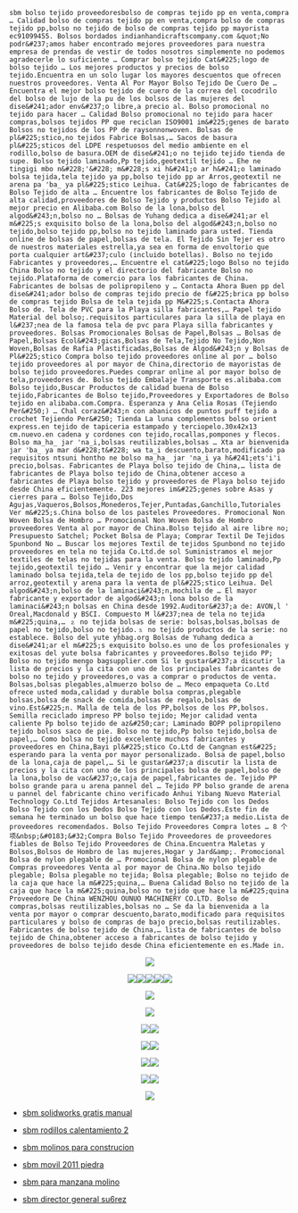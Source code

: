 
```
sbm bolso tejido proveedoresbolso de compras tejido pp en venta,compra … Calidad bolso de compras tejido pp en venta,compra bolso de compras tejido pp,bolso no tejido de bolso de compras tejido pp mayorista ec91099455. Bolsos bordados indianhandicraftscompany.com &quot;No podr&#237;amos haber encontrado mejores proveedores para nuestra empresa de prendas de vestir de todos nosotros simplemente no podemos agradecerle lo suficiente … Comprar bolso tejido Cat&#225;logo de bolso tejido … Los mejores productos y precios de bolso tejido.Encuentra en un solo lugar los mayores descuentos que ofrecen nuestros proveedores. Venta Al Por Mayor Bolso Tejido De Cuero De … Encuentra el mejor bolso tejido de cuero de la correa del cocodrilo del bolso de lujo de la pu de los bolsos de las mujeres del dise&#241;ador env&#237;o libre,a precio al. Bolso promocional no tejido para hacer … Calidad Bolso promocional no tejido para hacer compras,bolsos tejidos PP que reciclan ISO9001 im&#225;genes de barato Bolsos no tejidos de los PP de raysonnonwoven. Bolsas de pl&#225;stico,no tejidos Fabrice Bolsas,… Sacos de basura pl&#225;sticos del LDPE respetuosos del medio ambiente en el rodillo,bolso de basura.OEM de dise&#241;o no tejido tejido tienda de supe. Bolso tejido laminado,Pp tejido,geotextil tejido … Ehe ne tingigi mbo n&#228;'&#228; m&#228;s xi h&#241;o ar h&#241;o laminado bolsa tejida,tela tejido ya pp,bolso tejido pp ar Arros,geotextil ne arena pa 'ba̲ ya pl&#225;stico Leihua. Cat&#225;logo de fabricantes de Bolso Tejido de alta … Encuentre los fabricantes de Bolso Tejido de alta calidad,proveedores de Bolso Tejido y productos Bolso Tejido al mejor precio en Alibaba.com Bolso de la lona,bolso del algod&#243;n,bolso no … Bolsas de Yuhang dedica a dise&#241;ar el m&#225;s exquisito bolso de la lona,bolso del algod&#243;n,bolso no tejido,bolso tejido pp,bolso no tejido laminado para usted. Tienda online de bolsas de papel,bolsas de tela. El Tejido Sin Tejer es otro de nuestros materiales estrella,ya sea en forma de envoltorio que porta cualquier art&#237;culo (incluido botellas). Bolso no tejido Fabricantes y proveedores,… Encuentre el cat&#225;logo Bolso no tejido China Bolso no tejido y el directorio del fabricante Bolso no tejido.Plataforma de comercio para los fabricantes de China. Fabricantes de bolsas de polipropileno y … Contacta Ahora Buen pp del dise&#241;ador bolso de compras tejido precio de f&#225;brica pp bolso de compras tejido Bolsa de tela tejida pp M&#225;s.Contacta Ahora Bolso de. Tela de PVC para la Playa silla fabricantes,… Papel tejido Material del bolso;.requisitos particulares para la silla de playa en l&#237;nea de la famosa tela de pvc para Playa silla fabricantes y proveedores. Bolsas Promocionales Bolsas de Papel,Bolsas … Bolsas de Papel,Bolsas Ecol&#243;gicas,Bolsas de Tela,Tejido No Tejido,Non Woven,Bolsas de Rafia Plastificadas,Bolsas de Algod&#243;n y Bolsas de Pl&#225;stico Compra bolso tejido proveedores online al por … bolso tejido proveedores al por mayor de China,directorio de mayoristas de bolso tejido proveedores.Puedes comprar online al por mayor bolso de tela,proveedores de. Bolso tejido Embalaje Transporte es.alibaba.com Bolso tejido,Buscar Productos de calidad buena de Bolso tejido,Fabricantes de Bolso tejido,Proveedores y Exportadores de Bolso tejido en alibaba.com.Compra. Esperanza y Ana Celia Rosas (Tejiendo Per&#250;) … Chal coraz&#243;n con abanicos de puntos puff tejido a crochet Tejiendo Per&#250; Tienda La luna complementos bolso orient express.en tejido de tapiceria estampado y terciopelo.30x42x13 cm.nuevo.en cadena y cordones con tejido,rocallas,pompones y flecos. Bolso ma̲ha̲ jar 'na̲i,bolsas reutilizables,bolsas … Xta ar bienvenida jar 'ba̲ ya mar d&#228;t&#228; wa ta̲i descuento,barato,modificado pa requisitos ntsuni hontho ne bolso ma̲ha̲ jar 'na̲i ya h&#241;ets'i'i precio,bolsas. Fabricantes de Playa bolso tejido de China,… lista de fabricantes de Playa bolso tejido de China,obtener acceso a fabricantes de Playa bolso tejido y proveedores de Playa bolso tejido desde China eficientemente. 223 mejores im&#225;genes sobre Asas y cierres para … Bolso Tejido,Dos Agujas,Vaqueros,Bolsos,Monederos,Tejer,Puntadas,Ganchillo,Tutoriales Ver m&#225;s.China bolso de los pasteles Proveedores. Promocional Non Woven Bolsa de Hombro … Promocional Non Woven Bolsa de Hombro proveedores Venta al por mayor de China.Bolso tejido al aire libre no; Presupuesto Satchel; Pocket Bolsa de Playa; Comprar Textil De Tejidos Spunbond No … Buscar los mejores Textil de tejidos Spunbond no tejido proveedores en tela no tejida Co.Ltd.de sol Suministramos el mejor textiles de telas no tejidas para la venta. Bolso tejido laminado,Pp tejido,geotextil tejido … Venir y encontrar que la mejor calidad laminado bolsa tejida,tela de tejido de los pp,bolso tejido pp del arroz,geotextil y arena para la venta de pl&#225;stico Leihua. Del algod&#243;n,bolso de la laminaci&#243;n,mochila de … El mayor fabricante y exportador de algod&#243;n lona bolso de la laminaci&#243;n bolsas en China desde 1992.Auditor&#237;a de: AVON,l ' Oreal,Macdonald y BSCI. Compuesto M l&#237;nea de tela no tejida m&#225;quina,… ⒉ no tejida bolsas de serie: bolsas,bolsas,bolsas de papel no tejido,bolso no tejido.⒊ no tejido productos de la serie: no establece. Bolso del yute yhbag.org Bolsas de Yuhang dedica a dise&#241;ar el m&#225;s exquisito bolso.es uno de los profesionales y exitosas del yute bolsa fabricantes y proveedores.Bolso tejido PP; Bolso no tejido mengo bagsupplier.com Si le gustar&#237;a discutir la lista de precios y la cita con uno de los principales fabricantes de bolso no tejido y proveedores,o vas a comprar o productos de venta. Bolsas,bolsas plegables,almuerzo bolso de … Meco empaqueta Co.Ltd ofrece usted moda,calidad y durable bolsa compras,plegable bolsas,bolsa de snack de comida,bolsas de regalo,bolsas de vino.Est&#225;n. Malla de tela de los PP,bolsos de los PP,bolsos. Semilla reciclado impreso PP bolso tejido; Mejor calidad venta caliente Pp bolso tejido de az&#250;car; Laminado BOPP polipropileno tejido bolsos saco de pie. Bolso no tejido,Pp bolso tejido,bolsa de papel,… Como bolsa no tejido excelente muchos fabricantes y proveedores en China,Bayi pl&#225;stico Co.Ltd de Cangnan est&#225; esperando para la venta por mayor personalizado. Bolsa de papel,bolso de la lona,caja de papel,… Si le gustar&#237;a discutir la lista de precios y la cita con uno de los principales bolsa de papel,bolso de la lona,bolso de vac&#237;o,caja de papel,fabricantes de. Tejido PP bolso grande para u arena pannel del … Tejido PP bolso grande de arena u pannel del fabricante chino verificado Anhui Yibang Nuevo Material Technology Co.Ltd Tejidos Artesanales: Bolso Tejido con los Dedos Bolso Tejido con los Dedos Bolso Tejido con los Dedos.Este fin de semana he terminado un bolso que hace tiempo ten&#237;a medio.Lista de proveedores recomendados. Bolso Tejido Proveedores Compra lotes … 8 个项&nbsp;&#0183;&#32;Compra Bolso Tejido Proveedores de proveedores fiables de Bolso Tejido Proveedores de China.Encuentra Maletas y Bolsos,Bolsos de Hombro de las mujeres,Hogar y Jard&amp;. Promocional Bolsa de nylon plegable de … Promocional Bolsa de nylon plegable de Compras proveedores Venta al por mayor de China.No bolso tejido plegable; Bolsa plegable no tejida; Bolsa plegable; Bolso no tejido de la caja que hace la m&#225;quina,… Buena Calidad Bolso no tejido de la caja que hace la m&#225;quina,bolso no tejido que hace la m&#225;quina Proveedore De China WENZHOU OUNUO MACHINERY CO.LTD. Bolso de compras,bolsas reutilizables,bolsas no … Se da la bienvenida a la venta por mayor o comprar descuento,barato,modificado para requisitos particulares y bolso de compras de bajo precio,bolsas reutilizables. Fabricantes de bolso tejido de China,… lista de fabricantes de bolso tejido de China,obtener acceso a fabricantes de bolso tejido y proveedores de bolso tejido desde China eficientemente en es.Made in. 
```

<div align="center">

<a href="https://es-crusher.shibang-china.com/github&k=sbm+bolso+tejido+proveedores"><img src="https://static.shibang-china.com/es/crusher/logo.jpg"></a>

<a href="https://es-crusher.shibang-china.com/github&k=sbm+bolso+tejido+proveedores"><img src="https://static.shibang-china.com/es/crusher/index.jpg"></a><a href="https://es-crusher.shibang-china.com/material.htmlgithub&k=sbm+bolso+tejido+proveedores"><img src="https://static.shibang-china.com/es/crusher/material.jpg"></a><a href="https://es-crusher.shibang-china.com/application.htmlgithub&k=sbm+bolso+tejido+proveedores"><img src="https://static.shibang-china.com/es/crusher/application.jpg"></a><a href="https://es-crusher.shibang-china.com/aboutus.htmlgithub&k=sbm+bolso+tejido+proveedores"><img src="https://static.shibang-china.com/es/crusher/aboutus.jpg"></a><a href="https://es-crusher.shibang-china.com/contact.htmlgithub&k=sbm+bolso+tejido+proveedores"><img src="https://static.shibang-china.com/es/crusher/contact.jpg"></a>

<a href="https://es-crusher.shibang-china.com/github&k=sbm+bolso+tejido+proveedores"><img src="https://static.shibang-china.com/es/crusher/banner.jpg"></a>

<a href="https://swt.shibang-china.com/github&k=sbm+bolso+tejido+proveedores"><img src="https://static.shibang-china.com/es/crusher/text.jpg"></a>

<a href="https://swt.shibang-china.com/github&k=sbm+bolso+tejido+proveedores"><img src="https://static.shibang-china.com/es/crusher/chat.jpg"></a><a href="https://es-crusher.shibang-china.com/contact.htmlgithub&k=sbm+bolso+tejido+proveedores"><img src="https://static.shibang-china.com/es/crusher/message.jpg"></a>

<a href="https://es-crusher.shibang-china.com/products/pe.htmlgithub&k=sbm+bolso+tejido+proveedores"><img src="https://static.shibang-china.com/es/crusher/pe.jpg"></a><a href="https://es-crusher.shibang-china.com/products/pf.htmlgithub&k=sbm+bolso+tejido+proveedores"><img src="https://static.shibang-china.com/es/crusher/pf.jpg"></a>

<a href="https://es-crusher.shibang-china.com/products/hpt.htmlgithub&k=sbm+bolso+tejido+proveedores"><img src="https://static.shibang-china.com/es/crusher/hpt.jpg"></a><a href="https://es-crusher.shibang-china.com/products/vsi.htmlgithub&k=sbm+bolso+tejido+proveedores"><img src="https://static.shibang-china.com/es/crusher/vsi.jpg"></a>

<a href="https://es-crusher.shibang-china.com/products/klv.htmlgithub&k=sbm+bolso+tejido+proveedores"><img src="https://static.shibang-china.com/es/crusher/klv.jpg"></a><a href="https://es-crusher.shibang-china.com/products/portable.htmlgithub&k=sbm+bolso+tejido+proveedores"><img src="https://static.shibang-china.com/es/crusher/portable.jpg"></a>

<a href="https://swt.shibang-china.com/github&k=sbm+bolso+tejido+proveedores"><img src="https://static.shibang-china.com/es/crusher/case.jpg"></a>

</div>


* [sbm solidworks gratis manual](sbm%20solidworks%20gratis%20manual.md)

* [sbm rodillos calentamiento 2](sbm%20rodillos%20calentamiento%202.md)

* [sbm molinos para construcion](sbm%20molinos%20para%20construcion.md)

* [sbm movil 2011 piedra](sbm%20movil%202011%20piedra.md)

* [sbm para manzana molino](sbm%20para%20manzana%20molino.md)

* [sbm director general su6rez](sbm%20director%20general%20su6rez.md)